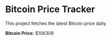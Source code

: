 # Bitcoin Price Tracker

This project fetches the latest Bitcoin price daily.

**Bitcoin Price:** $106308
